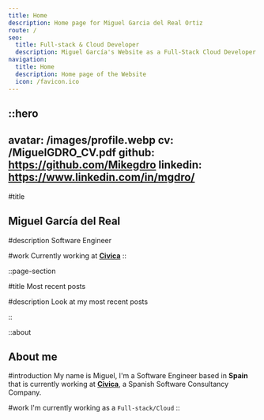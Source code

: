 ```yaml
---
title: Home
description: Home page for Miguel Garcia del Real Ortiz
route: /
seo:
  title: Full-stack & Cloud Developer
  description: Miguel García's Website as a Full-Stack Cloud Developer
navigation:
  title: Home
  description: Home page of the Website
  icon: /favicon.ico
---
```


::hero
---
avatar: /images/profile.webp
cv: /MiguelGDRO_CV.pdf
github: https://github.com/Mikegdro
linkedin: https://www.linkedin.com/in/mgdro/
---
#title
## Miguel García del Real

#description
Software Engineer

#work
Currently working at [**Civica**](https://civica-soft.com/)
::

::page-section

#title
Most recent posts

#description
Look at my most recent posts



::

::about
## About me

#introduction
My name is Miguel, I'm a Software Engineer based in **Spain** that is currently working at [**Civica**](https://civica-soft.com), a Spanish Software Consultancy Company.

#work
I'm currently working as a `Full-stack/Cloud`
::
